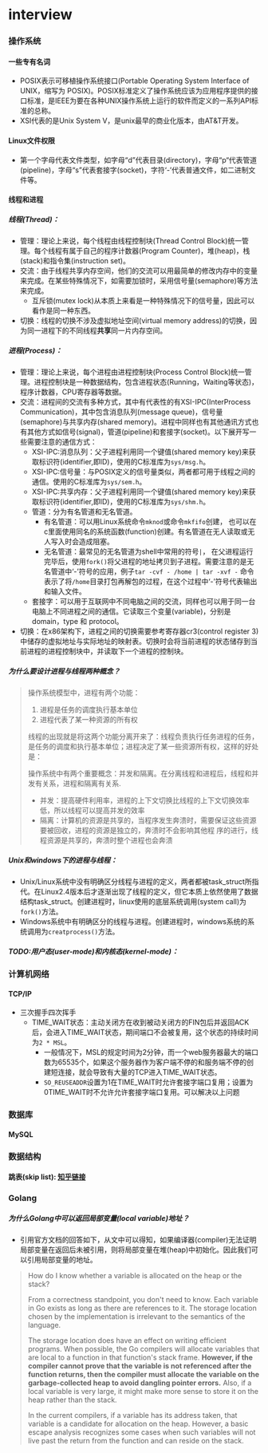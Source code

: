 # interview

### 操作系统
#### 一些专有名词
* POSIX表示可移植操作系统接口(Portable Operating System Interface of UNIX，缩写为 POSIX)。POSIX标准定义了操作系统应该为应用程序提供的接口标准，是IEEE为要在各种UNIX操作系统上运行的软件而定义的一系列API标准的总称。
* XSI代表的是Unix System V，是unix最早的商业化版本，由AT&T开发。

#### Linux文件权限
* 第一个字母代表文件类型，如字母“d”代表目录(directory)，字母“p“代表管道(pipeline)，字母“s”代表套接字(socket)，字符‘-’代表普通文件，如二进制文件等。

#### 线程和进程
##### 线程(Thread)：
* 管理：理论上来说，每个线程由线程控制块(Thread Control Block)统一管理。每个线程有属于自己的程序计数器(Program Counter)，堆(heap)，栈(stack)和指令集(instruction set)。
* 交流：由于线程共享内存空间，他们的交流可以用最简单的修改内存中的变量来完成。在某些特殊情况下，如需要加锁时，采用信号量(semaphore)等方法来完成。
  - 互斥锁(mutex lock)从本质上来看是一种特殊情况下的信号量，因此可以看作是同一种东西。
* 切换：线程的切换不涉及虚拟地址空间(virtual memory address)的切换，因为同一进程下的不同线程**共享**同一片内存空间。
  
##### 进程(Process)：
* 管理：理论上来说，每个进程由进程控制块(Process Control Block)统一管理。进程控制块是一种数据结构，包含进程状态(Running，Waiting等状态)，程序计数器，CPU寄存器等数据。
* 交流：进程间的交流有多种方式，其中有代表性的有XSI-IPC(InterProcess Communication)，其中包含消息队列(message queue)，信号量(semaphore)与共享内存(shared memory)。进程中同样也有其他通讯方式也有其他方式如信号(signal)，管道(pipeline)和套接字(socket)。以下展开写一些需要注意的通信方式：
  - XSI-IPC:消息队列：父子进程利用同一个键值(shared memory key)来获取标识符(identifier,即ID)，使用的C标准库为```sys/msg.h```。
  - XSI-IPC:信号量：与POSIX定义的信号量类似，两者都可用于线程之间的通信。使用的C标准库为```sys/sem.h```。
  - XSI-IPC:共享内存：父子进程利用同一个键值(shared memory key)来获取标识符(identifier,即ID)，使用的C标准库为```sys/shm.h```。
  - 管道：分为有名管道和无名管道。
    * 有名管道：可以用Linux系统命令```mknod```或命令```mkfifo```创建， 也可以在c里面使用同名的系统函数(function)创建。有名管道在无人读取或无人写入时会造成阻塞。
    * 无名管道：最常见的无名管道为shell中常用的符号``` | ```， 在父进程运行完毕后，使用```fork()```将父进程的地址拷贝到子进程。需要注意的是无名管道中‘-’符号的应用，例子```tar -cvf - /home | tar -xvf -``` 命令表示了将```/home```目录打包再解包的过程，在这个过程中‘-’符号代表输出和输入文件。
  - 套接字：可以用于互联网中不同电脑之间的交流，同样也可以用于同一台电脑上不同进程之间的通信。它读取三个变量(variable)，分别是domain，type 和 protocol。
* 切换：在x86架构下，进程之间的切换需要参考寄存器cr3(control register 3)中储存的虚拟地址与实际地址的映射表。切换时会将当前进程的状态储存到当前进程的进程控制块中，并读取下一个进程的控制块。
  
##### 为什么要设计进程与线程两种概念？
> 操作系统模型中，进程有两个功能： 
> 1. 进程是任务的调度执行基本单位
> 2. 进程代表了某一种资源的所有权
> 
> 线程的出现就是将这两个功能分离开来了：线程负责执行任务进程的任务，是任务的调度和执行基本单位；进程决定了某一些资源所有权，这样的好处是：
> 
> 操作系统中有两个重要概念：并发和隔离。在分离线程和进程后，线程和并发有关系，进程和隔离有关系.
> * 并发：提高硬件利用率，进程的上下文切换比线程的上下文切换效率低，所以线程可以提高并发的效率
> * 隔离：计算机的资源是共享的，当程序发生奔溃时，需要保证这些资源要被回收，进程的资源是独立的，奔溃时不会影响其他程 序的进行，线程资源是共享的，奔溃时整个进程也会奔溃
  
##### Unix和windows下的进程与线程：
* Unix/Linux系统中没有明确区分线程与进程的定义，两者都被task_struct所指代。在Linux2.4版本后才逐渐出现了线程的定义，但它本质上依然使用了数据结构task_struct。创建进程时，linux使用的底层系统调用(system call)为```fork()```方法。
* Windows系统中有明确区分的线程与进程。创建进程时，windows系统的系统调用为```creatprocess()```方法。

##### TODO:用户态(user-mode)和内核态(kernel-mode)：


### 计算机网络
#### TCP/IP
* 三次握手四次挥手
  - TIME_WAIT状态：主动关闭方在收到被动关闭方的FIN包后并返回ACK后，会进入TIME_WAIT状态，期间端口不会被复用，这个状态的持续时间为```2 * MSL```。
    * 一般情况下，MSL的规定时间为2分钟，而一个web服务器最大的端口数为65535个，如果这个服务器作为客户端不停的和服务端不停的创建短连接，就会导致有大量的TCP进入TIME_WAIT状态。
    * ```SO_REUSEADDR```设置为1在TIME_WAIT时允许套接字端口复用；设置为0TIME_WAIT时不允许允许套接字端口复用。可以解决以上问题


### 数据库
#### MySQL


### 数据结构
#### 跳表(skip list): [知乎链接](https://zhuanlan.zhihu.com/p/54869087)


### Golang
##### 为什么Golang中可以返回局部变量(local variable)地址？
* 引用官方文档的回答如下，从文中可以得知，如果编译器(compiler)无法证明局部变量在返回后未被引用，则将局部变量在堆(heap)中初始化。因此我们可以引用局部变量的地址。
> How do I know whether a variable is allocated on the heap or the stack?
>
>From a correctness standpoint, you don't need to know. Each variable in Go exists as long as there are references to it. The storage location chosen by the implementation is irrelevant to the semantics of the language.
>
>The storage location does have an effect on writing efficient programs. When possible, the Go compilers will allocate variables that are local to a function in that function's stack frame. **However, if the compiler cannot prove that the variable is not referenced after the function returns, then the compiler must allocate the variable on the garbage-collected heap to avoid dangling pointer errors.** Also, if a local variable is very large, it might make more sense to store it on the heap rather than the stack.
>
>In the current compilers, if a variable has its address taken, that variable is a candidate for allocation on the heap. However, a basic escape analysis recognizes some cases when such variables will not live past the return from the function and can reside on the stack.
